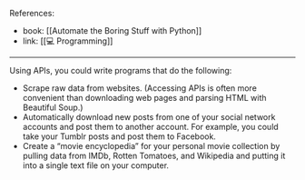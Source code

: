 References:
- book: [[Automate the Boring Stuff with Python]]
- link: [[💻 Programming]]


---

Using APIs, you could write programs that do the following:

- Scrape raw data from websites. (Accessing APIs is often more convenient than downloading web pages and parsing HTML with Beautiful Soup.)
- Automatically download new posts from one of your social network accounts and post them to another account. For example, you could take your Tumblr posts and post them to Facebook.
- Create a “movie encyclopedia” for your personal movie collection by pulling data from IMDb, Rotten Tomatoes, and Wikipedia and putting it into a single text file on your computer.